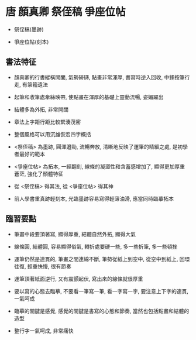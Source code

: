 # 唐 顏真卿 祭侄稿 爭座位帖

- 祭侄稿(墨跡)

- 爭座位帖(刻本)

## 書法特征

- 顏真卿的行書縱橫開闔, 氣勢磅礴, 點畫非常渾厚, 書寫時逆入回收, 中鋒按筆行走, 有篆籀遺法

- 起筆和收筆處牽絲映帶, 使點畫在渾厚的基礎上靈動流暢, 姿媚躍出

- 結體多為外拓, 非常開闊

- 章法上字距行距比較緊湊茂密

- 整個風格可以用沉雄恢宏四字概括

- <祭侄稿> 為墨跡, 圓渾遒勁, 流暢奔放, 清晰地反映了運筆的精細之處, 是初學者最好的範本

- <爭座位帖> 為拓本, 一經翻刻, 線條的凝澀性和含蓄感增加了, 顯得更加厚重蒼茫, 強化了顏體特征

- 從 <祭侄稿> 得其法, 從 <爭座位帖> 得其神

- 前人學書重真跡輕刻本, 光臨墨跡容易寫得輕薄油滑, 應當同時臨摹拓本

## 臨習要點

- 筆畫中段要頂著寫, 顯得厚重, 結體自然外拓, 顯得大氣

- 線條圓, 結體圓,  容易顯得俗氣, 轉折處要硬一些, 多一些折筆, 多一些頓挫

- 運筆仍然是連貫的, 筆畫之間連綿不斷, 筆勢從紙上到空中, 從空中到紙上, 回環往復, 輕重快慢, 很有節奏

- 運筆頂著紙面逆行, 又有震顫起伏, 寫出來的線條就很厚重

- 要以寫的心態去臨摹, 不要看一筆寫一筆, 看一字寫一字, 要注意上下字的連貫, 一氣呵成

- 臨摹的關鍵是感覺, 感覺的關鍵是書寫的心態和節奏, 當然也包括點畫和結體的造型

- 整行字一氣呵成, 非常痛快
